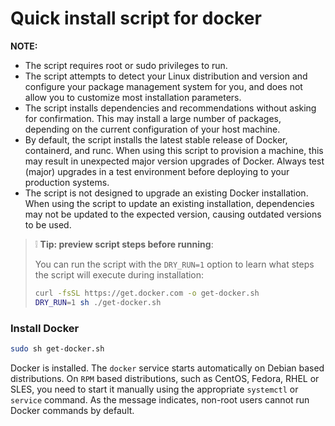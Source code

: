 <!-- @format -->

# Quick install script for docker

**NOTE:**

- The script requires root or sudo privileges to run.
- The script attempts to detect your Linux distribution and version and configure your package management system for you, and does not allow you to customize most installation parameters.
- The script installs dependencies and recommendations without asking for confirmation. This may install a large number of packages, depending on the current configuration of your host machine.
- By default, the script installs the latest stable release of Docker, containerd, and runc. When using this script to provision a machine, this may result in unexpected major version upgrades of Docker. Always test (major) upgrades in a test environment before deploying to your production systems.
- The script is not designed to upgrade an existing Docker installation. When using the script to update an existing installation, dependencies may not be updated to the expected version, causing outdated versions to be used.

> :grey_exclamation:
> **Tip: preview script steps before running**:
>
> You can run the script with the `DRY_RUN=1` option to learn what steps the script will execute during installation:
>
> ```bash
> curl -fsSL https://get.docker.com -o get-docker.sh
> DRY_RUN=1 sh ./get-docker.sh
> ```

### Install Docker

```bash
sudo sh get-docker.sh
```

Docker is installed. The `docker` service starts automatically on Debian based distributions. On `RPM` based distributions, such as CentOS, Fedora, RHEL or SLES, you need to start it manually using the appropriate `systemctl` or `service` command. As the message indicates, non-root users cannot run Docker commands by default.
